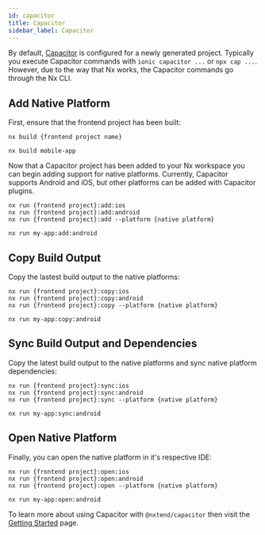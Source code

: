 ```yaml
---
id: capacitor
title: Capacitor
sidebar_label: Capacitor
---
```


By default, [Capacitor](https://capacitorjs.com/) is configured for a newly generated project. Typically you execute Capacitor commands with `ionic capacitor ...` or `npx cap ...`. However, due to the way that Nx works, the Capacitor commands go through the Nx CLI.

## Add Native Platform

First, ensure that the frontend project has been built:

```
nx build {frontend project name}

nx build mobile-app
```

Now that a Capacitor project has been added to your Nx workspace you can begin adding support for native platforms. Currently, Capacitor supports Android and iOS, but other platforms can be added with Capacitor plugins.

```
nx run {frontend project}:add:ios
nx run {frontend project}:add:android
nx run {frontend project}:add --platform {native platform}

nx run my-app:add:android
```

## Copy Build Output

Copy the lastest build output to the native platforms:

```
nx run {frontend project}:copy:ios
nx run {frontend project}:copy:android
nx run {frontend project}:copy --platform {native platform}

nx run my-app:copy:android
```

## Sync Build Output and Dependencies

Copy the latest build output to the native platforms and sync native platform dependencies:

```
nx run {frontend project}:sync:ios
nx run {frontend project}:sync:android
nx run {frontend project}:sync --platform {native platform}

nx run my-app:sync:android
```

## Open Native Platform

Finally, you can open the native platform in it's respective IDE:

```
nx run {frontend project}:open:ios
nx run {frontend project}:open:android
nx run {frontend project}:open --platform {native platform}

nx run my-app:open:android
```

To learn more about using Capacitor with `@nxtend/capacitor` then visit the [Getting Started](../capacitor/getting-started.md) page.
